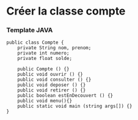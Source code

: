 # Créer la classe compte 

### Template JAVA

	public class Compte {
		private String nom, prenom;
		private int numero;
		private float solde;
	
		public Compte () {}
		public void ouvrir () {}
		public void consulter () {}
		public void deposer () {}
		public void retirer () {}
		public boolean estEnDecouvert () {}
		public void menu(){}
		public static void main (string args[]) {}
	}